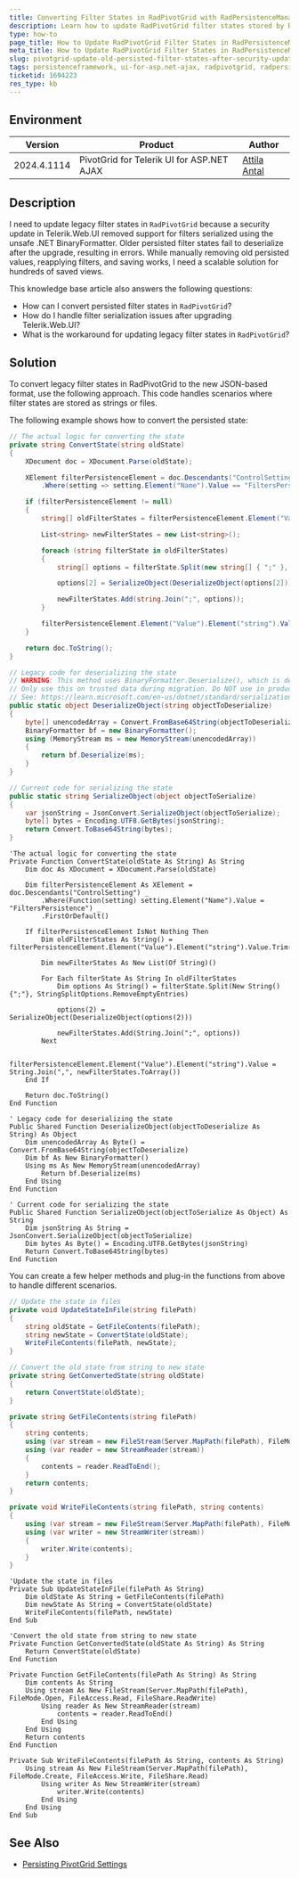```yaml
---
title: Converting Filter States in RadPivotGrid with RadPersistenceManager After Security Update  
description: Learn how to update RadPivotGrid filter states stored by RadPersistenceManager after a recent security update in Telerik.Web.UI.
type: how-to
page_title: How to Update RadPivotGrid Filter States in RadPersistenceManager
meta_title: How to Update RadPivotGrid Filter States in RadPersistenceManager  
slug: pivotgrid-update-old-persisted-filter-states-after-security-update
tags: persistenceframework, ui-for-asp.net-ajax, radpivotgrid, radpersistencemanager, filters-persistence, filter-states
ticketid: 1694223
res_type: kb
---
```


## Environment

| Version | Product | Author | 
| ---     | ---     | ----   | 
| 2024.4.1114 | PivotGrid for Telerik UI for ASP.NET AJAX | [Attila Antal](https://github.com/attilaantal)| 

## Description

I need to update legacy filter states in `RadPivotGrid` because a security update in Telerik.Web.UI removed support for filters serialized using the unsafe .NET BinaryFormatter. Older persisted filter states fail to deserialize after the upgrade, resulting in errors. While manually removing old persisted values, reapplying filters, and saving works, I need a scalable solution for hundreds of saved views.

This knowledge base article also answers the following questions:

- How can I convert persisted filter states in `RadPivotGrid`?
- How do I handle filter serialization issues after upgrading Telerik.Web.UI?
- What is the workaround for updating legacy filter states in `RadPivotGrid`?


## Solution

To convert legacy filter states in RadPivotGrid to the new JSON-based format, use the following approach. This code handles scenarios where filter states are stored as strings or files.

The following example shows how to convert the persisted state:

````C#
// The actual logic for converting the state
private string ConvertState(string oldState)
{
    XDocument doc = XDocument.Parse(oldState);

    XElement filterPersistenceElement = doc.Descendants("ControlSetting")
        .Where(setting => setting.Element("Name").Value == "FiltersPersistence").FirstOrDefault();

    if (filterPersistenceElement != null)
    {
        string[] oldFilterStates = filterPersistenceElement.Element("Value").Element("string").Value.Trim().Split(',');

        List<string> newFilterStates = new List<string>();

        foreach (string filterState in oldFilterStates)
        {
            string[] options = filterState.Split(new string[] { ";" }, StringSplitOptions.RemoveEmptyEntries);

            options[2] = SerializeObject(DeserializeObject(options[2]));

            newFilterStates.Add(string.Join(";", options));
        }

        filterPersistenceElement.Element("Value").Element("string").Value = string.Join(",", newFilterStates.ToArray());
    }

    return doc.ToString();
}

// Legacy code for deserializing the state
// WARNING: This method uses BinaryFormatter.Deserialize(), which is deprecated and insecure.
// Only use this on trusted data during migration. Do NOT use in production or with untrusted data.
// See: https://learn.microsoft.com/en-us/dotnet/standard/serialization/binaryformatter-security-guide
public static object DeserializeObject(string objectToDeserialize)
{
    byte[] unencodedArray = Convert.FromBase64String(objectToDeserialize);
    BinaryFormatter bf = new BinaryFormatter();
    using (MemoryStream ms = new MemoryStream(unencodedArray))
    {
        return bf.Deserialize(ms);
    }
}

// Current code for serializing the state
public static string SerializeObject(object objectToSerialize)
{
    var jsonString = JsonConvert.SerializeObject(objectToSerialize);
    byte[] bytes = Encoding.UTF8.GetBytes(jsonString);
    return Convert.ToBase64String(bytes);
}
````
````VB.NET
'The actual logic for converting the state
Private Function ConvertState(oldState As String) As String
    Dim doc As XDocument = XDocument.Parse(oldState)

    Dim filterPersistenceElement As XElement = doc.Descendants("ControlSetting") _
        .Where(Function(setting) setting.Element("Name").Value = "FiltersPersistence") _
        .FirstOrDefault()

    If filterPersistenceElement IsNot Nothing Then
        Dim oldFilterStates As String() = filterPersistenceElement.Element("Value").Element("string").Value.Trim().Split(","c)

        Dim newFilterStates As New List(Of String)()

        For Each filterState As String In oldFilterStates
            Dim options As String() = filterState.Split(New String() {";"}, StringSplitOptions.RemoveEmptyEntries)

            options(2) = SerializeObject(DeserializeObject(options(2)))

            newFilterStates.Add(String.Join(";", options))
        Next

        filterPersistenceElement.Element("Value").Element("string").Value = String.Join(",", newFilterStates.ToArray())
    End If

    Return doc.ToString()
End Function

' Legacy code for deserializing the state
Public Shared Function DeserializeObject(objectToDeserialize As String) As Object
    Dim unencodedArray As Byte() = Convert.FromBase64String(objectToDeserialize)
    Dim bf As New BinaryFormatter()
    Using ms As New MemoryStream(unencodedArray)
        Return bf.Deserialize(ms)
    End Using
End Function

' Current code for serializing the state
Public Shared Function SerializeObject(objectToSerialize As Object) As String
    Dim jsonString As String = JsonConvert.SerializeObject(objectToSerialize)
    Dim bytes As Byte() = Encoding.UTF8.GetBytes(jsonString)
    Return Convert.ToBase64String(bytes)
End Function
````

You can create a few helper methods and plug-in the functions from above to handle different scenarios.

````C#
// Update the state in files
private void UpdateStateInFile(string filePath)
{
    string oldState = GetFileContents(filePath);
    string newState = ConvertState(oldState);
    WriteFileContents(filePath, newState);
}

// Convert the old state from string to new state
private string GetConvertedState(string oldState)
{
    return ConvertState(oldState);
}

private string GetFileContents(string filePath)
{
    string contents;
    using (var stream = new FileStream(Server.MapPath(filePath), FileMode.Open, FileAccess.Read, FileShare.ReadWrite))
    using (var reader = new StreamReader(stream))
    {
        contents = reader.ReadToEnd();
    }
    return contents;
}

private void WriteFileContents(string filePath, string contents)
{
    using (var stream = new FileStream(Server.MapPath(filePath), FileMode.Create, FileAccess.Write, FileShare.Read))
    using (var writer = new StreamWriter(stream))
    {
        writer.Write(contents);
    }
}
````
````VB.NET
'Update the state in files
Private Sub UpdateStateInFile(filePath As String)
    Dim oldState As String = GetFileContents(filePath)
    Dim newState As String = ConvertState(oldState)
    WriteFileContents(filePath, newState)
End Sub

'Convert the old state from string to new state
Private Function GetConvertedState(oldState As String) As String
    Return ConvertState(oldState)
End Function

Private Function GetFileContents(filePath As String) As String
    Dim contents As String
    Using stream As New FileStream(Server.MapPath(filePath), FileMode.Open, FileAccess.Read, FileShare.ReadWrite)
        Using reader As New StreamReader(stream)
            contents = reader.ReadToEnd()
        End Using
    End Using
    Return contents
End Function

Private Sub WriteFileContents(filePath As String, contents As String)
    Using stream As New FileStream(Server.MapPath(filePath), FileMode.Create, FileAccess.Write, FileShare.Read)
        Using writer As New StreamWriter(stream)
            writer.Write(contents)
        End Using
    End Using
End Sub
````


## See Also

* [Persisting PivotGrid Settings](https://demos.telerik.com/aspnet-ajax/pivotgrid/examples/applicationscenarios/persisting-radpivotgrid-settings/defaultcs.aspx)
